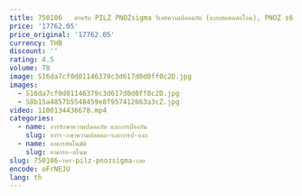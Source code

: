 ```yaml
---
title: 750106   สําหรับ PILZ PNOZsigma รีเลย์ความปลอดภัย (แบบสแตนด์อโลน), PNOZ s6 24VDC 3 n/o 1 n/c
price: '17762.05'
price_original: '17762.05'
currency: THB
discount: ''
rating: 4.5
volume: 78
image: S16da7cf0d01146379c3d617d0d0ff0c2D.jpg
images:
  - S16da7cf0d01146379c3d617d0d0ff0c2D.jpg
  - S8b15a4857b5548459e8f957412663a3cZ.jpg
video: 1100134436678.mp4
categories:
  - name: การรักษาความปลอดภัย และการป้องกัน
    slug: การร-กษาความปลอดภ-และการป-องก
  - name: อาคารอัตโนมัติ
    slug: อาคารอ-ตโนม
slug: 750106-าหร-pilz-pnozsigma-เลย
encode: oFrNEJU
lang: th
---
```

  